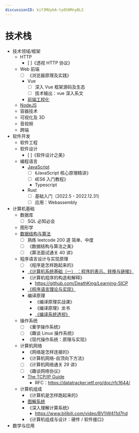 ```yaml
---
discussionID: kiY3MUybA-ty0S0MnyBLS
---
```


# 技术栈

- 技术领域/框架
  - HTTP
    - [ ]《透视 HTTP 协议》
  - Web 前端
    - [ ] 《浏览器原理及实践》
    - Vue
      - [ ] 深入 Vue 框架源码及生态
      - [ ] 技术输出：vue 深入系文
    - [前端工程化](./前端工程化/README.md)
  - [NodeJS](./NodeJS)
  - 容器技术
  - 可视化及 3D
  - 音视频
  - 跨端
- 软件开发
  - 软件工程
  - 软件设计
    - [ ]《软件设计之美》
  - 编程语言
    - [JavaScript](./JavaScript/README.md)
      - [ ] 《JavaScript 核心原理精讲》
      - [ ] 《ES6 入门教程》
      - Typescript
    - Rust
      - [ ] 基础入门（2022.5 - 2022.12.31）
      - [ ] 应用：Webassembly
- 计算机基础
  - 数据库
    - [ ] SQL 必知必会
  - 图形学
  - [数据结构与算法](./数据结构与算法/README.md)
    - [ ] 熟练 leetcode 200 道 简单、中度
    - [ ] 《数据结构与算法之美》
    - [ ] 《算法面试通关 40 讲》
  - 程序语言设计与实现原理
    - [ ] 《程序是怎样跑起来的》
    - [《计算机系统基础（一） ：程序的表示、转换与链接》](https://www.coursera.org/learn/jisuanji-xitong/home/week/1)
    - 《计算机程序的构造和解释》
      - https://github.com/DeathKing/Learning-SICP
    - [《程序语言理论与实现》](https://bobzhang.github.io/courses/)
    - 编译原理
      - 《编译原理实战课》
      - 《编译原理》龙书
      - [《编译系统透视》](https://book.douban.com/subject/26762311/)
  - 操作系统
    - [ ] 《重学操作系统》
    - [ ] 《趣谈 Linux 操作系统》
    - 《现代操作系统：原理与实现》
  - 计算机网络
    - 《网络是怎样连接的》
    - 《计算机网络-自顶向下方法》
    - [ ] 《计算机网络通关 29 讲》
    - [ ] 《趣谈网络协议》
    - [The TCP/IP Guide](http://www.tcpipguide.com/free/t_TCPSlidingWindowAcknowledgmentSystemForDataTranspo-6.htm)
      - RFC：https://datatracker.ietf.org/doc/rfc1644/
  - 计算机组成
    - 《计算机是怎样跑起来的》
    - [图解系统](https://xiaolincoding.com/os/#%E5%B0%8F%E7%99%BD%E9%80%82%E5%90%88%E7%9C%8B%E5%90%97)
    - 《深入理解计算系统》 
      - https://www.bilibili.com/video/BV1iW411d7hd
    - 《计算机组成与设计：硬件 / 软件接口》
- 数学与应用
